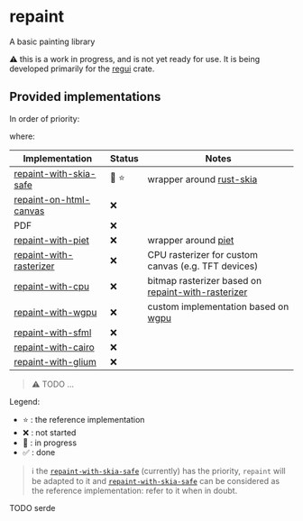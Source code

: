 # repaint
 A basic painting library

:warning: this is a work in progress, and is not yet ready for use. It is being developed primarily for the [regui](https://github.com/re-gui/regui) crate.

## Provided implementations

In order of priority:

where:

| Implementation | Status | Notes |
| --- | --- | --- |
| [repaint-with-skia-safe](./implementations/skia-safe/) | :construction: :star: |  wrapper around [rust-skia](https://github.com/rust-skia/rust-skia) |
| [repaint-on-html-canvas](./implementations/html-canvas/) | :x: |  |
| PDF | :x: |  |
| [repaint-with-piet](./implementations/piet/) | :x: |  wrapper around [piet](https://github.com/linebender/piet) |
| [repaint-with-rasterizer](./implementations/rasterizer/) | :x: | CPU rasterizer for custom canvas (e.g. TFT devices) |
| [repaint-with-cpu](./implementations/cpu/) | :x: | bitmap rasterizer based on [repaint-with-rasterizer](./implementations/rasterizer/) |
| [repaint-with-wgpu](./implementations/wgpu/) | :x: |  custom implementation based on [wgpu](https://github.com/gfx-rs/wgpu) |
| [repaint-with-sfml](./implementations/sfml/) | :x: |  |
| [repaint-with-cairo](./implementations/cairo/) | :x: |  |
| [repaint-with-glium](./implementations/glium/) | :x: |  |
> :warning: TODO ...

Legend:
- :star: : the reference implementation
- :x: : not started
- :construction: : in progress
- :white_check_mark: : done

> :information_source: the [`repaint-with-skia-safe`](./implementations/skia-safe/) (currently) has the priority, `repaint` will be adapted to it and [`repaint-with-skia-safe`](./implementations/skia-safe/) can be considered as the reference implementation: refer to it when in doubt.

TODO serde
